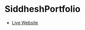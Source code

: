 # SiddheshPortfolio

<ul>
  <li>
    <a href="https://siddheshp1996.github.io/SiddheshPortfolio/" target="_blank">Live Website</a>
  </li>
</ul>

